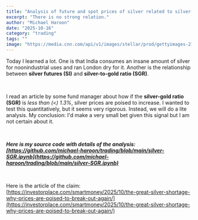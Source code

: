 ```yaml
---
title: "Analysis of future and spot prices of silver related to silver-gold ratio"
excerpt: "There is no strong relation."
author: "Michael Haroon"
date: "2025-10-16"
category: "trading"
tags: ""
image: "https://media.cnn.com/api/v1/images/stellar/prod/gettyimages-2199670255.jpg?c=original"
---
```

Today I learned a lot. One is that India consumes an insane amount of silver for noonindustrial uses and ran London dry for it. Another is the relationship between <b>silver futures (SI)</b> and <b>silver-to-gold ratio (SGR)</b>.

&nbsp;

I read an article by some fund manager about how if the **silver-gold ratio (SGR)** is *less than ($<$) 1.3%*, silver prices are poised to increase. I wanted to test this quantitatively, but it seems very rigorous. Instead, we will do a lite analysis. My conclusion: I'd make a very small bet given this signal but I am not certain about it.

&nbsp;

***Here is my source code with details of the analysis: [https://github.com/michael-haroon/trading/blob/main/silver-SGR.ipynb](https://github.com/michael-haroon/trading/blob/main/silver-SGR.ipynb)***

&nbsp;

Here is the article of the claim: [https://investorplace.com/smartmoney/2025/10/the-great-silver-shortage-why-prices-are-poised-to-break-out-again/](https://investorplace.com/smartmoney/2025/10/the-great-silver-shortage-why-prices-are-poised-to-break-out-again/)